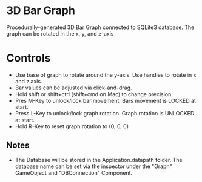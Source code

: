 # 3D Bar Graph

Procedurally-generated 3D Bar Graph connected to SQLite3 database. The graph can be rotated in the x, y, and z-axis

# Controls

* Use base of graph to rotate around the y-axis. Use handles to rotate in x and z axis.
* Bar values can be adjusted via click-and-drag. 
* Hold shift or shift+ctrl (shift+cmd on Mac) to change precision.
* Pres M-Key to unlock/lock bar movement. Bars movement is LOCKED at start.
* Press L-Key to unlock/lock graph rotation. Graph rotation is UNLOCKED at start.
* Hold R-Key to reset graph rotation to (0, 0, 0)

## Notes

* The Database will be stored in the Application.datapath folder. The database name can be set via the inspector under the "Graph" GameObject and "DBConnection" Component.

